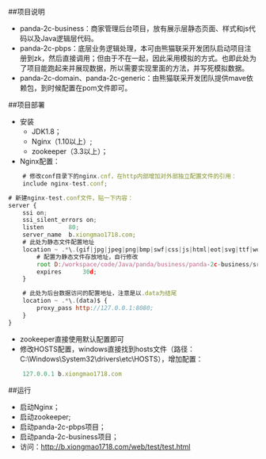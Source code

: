 ##项目说明
* panda-2c-business：商家管理后台项目，放有展示层静态页面、样式和js代码以及Java逻辑层代码。
* panda-2c-pbps：底层业务逻辑处理，本可由熊猫联采开发团队启动项目注册到zk，然后直接调用；但由于不在一起，因此采用模拟的方式。也即此处为了项目能跑起来并展现数据，所以需要实现里面的方法，并写死模拟数据。
* panda-2c-domain、panda-2c-generic：由熊猫联采开发团队提供mave依赖包，到时候配置在pom文件即可。


##项目部署

* 安装
    *  JDK1.8；
    *  Nginx（1.10以上）;
    *  zookeeper（3.3以上）；
*  Nginx配置：

```javascript
    # 修改conf目录下的nginx.cnf，在http内部增加对外部独立配置文件的引用：
    include nginx-test.conf;
```

```javascript
# 新建nginx-test.conf文件，贴一下内容：
server {
    ssi on;
    ssi_silent_errors on;
	listen       80;
	server_name  b.xiongmao1718.com;
	# 此处为静态文件配置地址
	location ~ .*\.(gif|jpg|jpeg|png|bmp|swf|css|js|html|eot|svg|ttf|woff|woff2|htm)$ {
		# 配置为静态文件存放地址，自行修改
		root D:/workspace/code/Java/panda/business/panda-2c-business/src/main/webapp/WEB-INF/html/panda;
		expires      30d;
	}

	# 此处为后台数据访问的配置地址，注意是以.data为结尾
	location ~ .*\.(data)$ {
		proxy_pass http://127.0.0.1:8080;
	}
}
```
* zookeeper直接使用默认配置即可
* 修改HOSTS配置，windows直接找到hosts文件（路径：C:\Windows\System32\drivers\etc\HOSTS），增加配置：

```javascript
    127.0.0.1 b.xiongmao1718.com
```

##运行
* 启动Nginx；
* 启动zookeeper;
* 启动panda-2c-pbps项目；
* 启动panda-2c-business项目；
* 访问：http://b.xiongmao1718.com/web/test/test.html